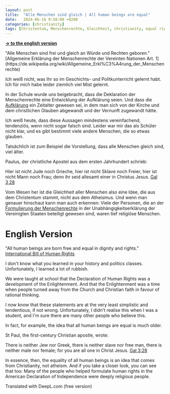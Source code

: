 ```yaml
---
layout: post
title:  "Alle Menschen sind gleich | All human beings are equal"
date:   2024-06-16 9:50:00 +0200
categories: [christianity]
tags: [Christentum, Menschenrechte, Gleichheit, christianity, equal rights]
---
```

**<a href="#English">-> to the english version</a>**

<a id="German"/>
"Alle Menschen sind frei und gleich an Würde und Rechten geboren."
[Allgemeine Erklärung der Menschenrechte der Vereinten Nationen Art. 1](https://de.wikipedia.org/wiki/Allgemeine_Erkl%C3%A4rung_der_Menschenrechte)

Ich weiß nicht, was Ihr so im Geschichts- und Politkunterricht gelernt habt. Ich für mich habe leider ziemlich viel Mist gelernt.

In der Schule wurde uns beigebracht, dass die Deklaration der Menschenrechte eine Entwicklung der Aufklärung seien. Und dass die [Aufklärung](https://de.wikipedia.org/wiki/Aufkl%C3%A4rung) ein Zeitalter gewesen sei, in dem man sich von der Kirche und dem christlichen Glauben abgewandt und der Vernunft zugewandt hätte.

Ich weiß heute, dass diese Aussagen mindestens vereinfachend, tendenziös, wenn nicht sogar falsch sind.
Leider war mir das als Schüler nicht klar, und es gibt bestimmt viele andere Menschen, die so etwas glauben.

Tatsächlich ist zum Beispiel die Vorstellung, dass alle Menschen gleich sind, viel älter.

Paulus, der christliche Apostel aus dem ersten Jahrhundert schrieb:

Hier ist nicht Jude noch Grieche, hier ist nicht Sklave noch Freier, hier ist nicht Mann noch Frau; denn ihr seid allesamt einer in Christus Jesus.
[Gal 3,28](https://www.bibleserver.com/LUT/Galater3,28)

Vom Wesen her ist die Gleichheit aller Menschen also eine Idee, die aus dem Christentum stammt, nicht aus dem Atheismus.
Und wenn man genauer hinschaut kann man auch erkennen: Viele der Personen, die an der [Formulierung der Menschenrechte](https://de.wikipedia.org/wiki/Unabh%C3%A4ngigkeitserkl%C3%A4rung_der_Vereinigten_Staaten#Pr%C3%A4ambel) in der Unabhängigkeitserklärung der Vereinigten Staaten beteiligt gewesen sind, waren tief religiöse Menschen.

<a id="English"/>

# English Version

"All human beings are born free and equal in dignity and rights."
[International Bill of Human Rights](http://www.un-documents.net/a3r217.htm)

I don't know what you learned in your history and politics classes. Unfortunately, I learned a lot of rubbish.

We were taught at school that the Declaration of Human Rights was a development of the Enlightenment. And that the Enlightenment was a time when people turned away from the Church and Christian faith in favour of rational thinking.

I now know that these statements are at the very least simplistic and tendentious, if not wrong. Unfortunately, I didn't realise this when I was a student, and I'm sure there are many other people who believe this.

In fact, for example, the idea that all human beings are equal is much older.

St Paul, the first-century Christian apostle, wrote:

There is neither Jew nor Greek, there is neither slave nor free man, there is neither male nor female; for you are all one in Christ Jesus.
[Gal 3:28](https://www.biblegateway.com/passage/?search=Gal+3%3A28&version=WEB)

In essence, then, the equality of all human beings is an idea that comes from Christianity, not atheism. And if you take a closer look, you can see that too: Many of the people who helped formulate human rights in the American Declaration of Independence were deeply religious people.

Translated with DeepL.com (free version)
